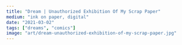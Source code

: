 ```yaml
---
title: "Dream | Unauthorized Exhibition Of My Scrap Paper"
medium: "ink on paper, digital"
date: "2021-03-02"
tags: ["dreams", "comics"]
image: "art/dream-unauthorized-exhibition-of-my-scrap-paper.jpg"
---
```


